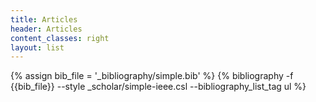 ```yaml
---
title: Articles
header: Articles
content_classes: right
layout: list
---
```


<style>
.csl-block {
    font-size: 16px;
}
.csl-title, .csl-author, .csl-event, .csl-editor, .csl-venue {
    display: block;
    position: relative;
    font-size: 16px;
}

.csl-title b {
    font-weight: 600;
}

.csl-content {
    display: inline-block;
    vertical-align: top;
    padding-left: 20px;
}

.no-bullet {
   list-style-type: none;
}

</style>

{% assign bib_file = '_bibliography/simple.bib' %}
{% bibliography -f {{bib_file}} --style _scholar/simple-ieee.csl --bibliography_list_tag ul %}


